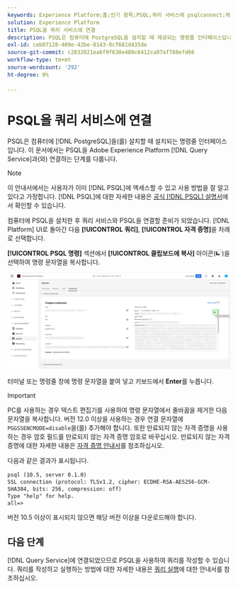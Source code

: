 ```yaml
---
keywords: Experience Platform;홈;인기 항목;PSQL;쿼리 서비스에 psqlconnect;쿼리 서비스;쿼리 서비스;
solution: Experience Platform
title: PSQL을 쿼리 서비스에 연결
description: PSQL은 컴퓨터에 PostgreSQL을 설치할 때 제공되는 명령줄 인터페이스입니다. 다음 지침에 따라 설치할 수 있습니다.
exl-id: ceb07128-409e-42be-8143-0cf681d435de
source-git-commit: c2832821ea6f9f630e480c6412ca07af788efd66
workflow-type: tm+mt
source-wordcount: '292'
ht-degree: 0%

---
```


# PSQL을 쿼리 서비스에 연결

PSQL은 컴퓨터에 [!DNL PostgreSQL]을(를) 설치할 때 설치되는 명령줄 인터페이스입니다. 이 문서에서는 PSQL을 Adobe Experience Platform [!DNL Query Service]과(와) 연결하는 단계를 다룹니다.

>[!NOTE]
>
> 이 안내서에서는 사용자가 이미 [!DNL PSQL]에 액세스할 수 있고 사용 방법을 잘 알고 있다고 가정합니다. [!DNL PSQL]에 대한 자세한 내용은 [공식 [!DNL PSQL] 설명서](https://www.postgresql.org/docs/current/app-psql.html)에서 확인할 수 있습니다.

컴퓨터에 PSQL을 설치한 후 쿼리 서비스와 PSQL을 연결할 준비가 되었습니다. [!DNL Platform] UI로 돌아간 다음 **[!UICONTROL 쿼리]**, **[!UICONTROL 자격 증명]**&#x200B;을 차례로 선택합니다.

**[!UICONTROL PSQL 명령]** 섹션에서 **[!UICONTROL 클립보드에 복사]** 아이콘(![복사 아이콘](/help/images/icons/copy.png))을 선택하여 명령 문자열을 복사합니다.

![복사 아이콘이 강조 표시된 쿼리 대시보드 자격 증명 탭입니다.](../images/clients/psql/connect-bi.png)

터미널 또는 명령줄 창에 명령 문자열을 붙여 넣고 키보드에서 **Enter**&#x200B;를 누릅니다.

>[!IMPORTANT]
>
>PC를 사용하는 경우 텍스트 편집기를 사용하여 명령 문자열에서 줄바꿈을 제거한 다음 문자열을 복사합니다. 버전 12.0 이상을 사용하는 경우 연결 문자열에 `PGGSSENCMODE=disable`을(를) 추가해야 합니다. 또한 만료되지 않는 자격 증명을 사용하는 경우 암호 필드를 만료되지 않는 자격 증명 암호로 바꾸십시오. 만료되지 않는 자격 증명에 대한 자세한 내용은 [자격 증명 안내서](../ui/credentials.md)를 참조하십시오.

다음과 같은 결과가 표시됩니다.

```shell
psql (10.5, server 0.1.0)
SSL connection (protocol: TLSv1.2, cipher: ECDHE-RSA-AES256-GCM-SHA384, bits: 256, compression: off)
Type "help" for help.
all=>
```

버전 10.5 이상이 표시되지 않으면 해당 버전 이상을 다운로드해야 합니다.

## 다음 단계

[!DNL Query Service]에 연결되었으므로 PSQL을 사용하여 쿼리를 작성할 수 있습니다. 쿼리를 작성하고 실행하는 방법에 대한 자세한 내용은 [쿼리 실행](../best-practices/writing-queries.md)에 대한 안내서를 참조하십시오.
